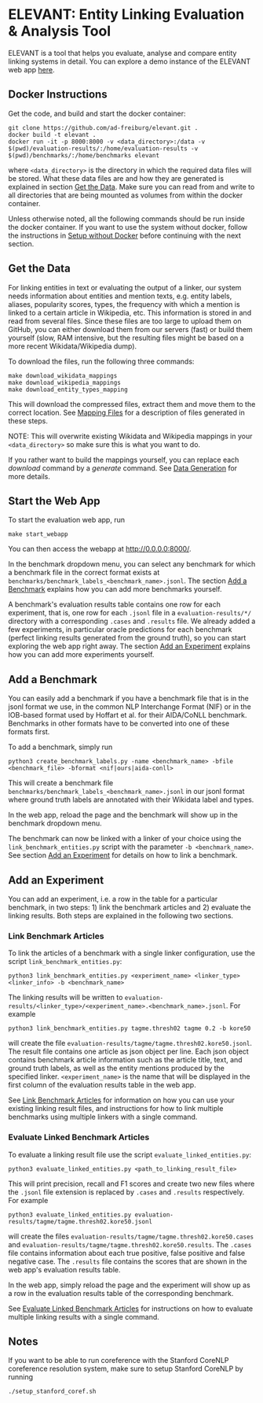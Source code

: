 # ELEVANT: Entity Linking Evaluation & Analysis Tool

ELEVANT is a tool that helps you evaluate, analyse and compare entity linking systems in detail.
You can explore a demo instance of the ELEVANT web app [here](https://elevant.cs.uni-freiburg.de/).

## Docker Instructions
Get the code, and build and start the docker container:

    git clone https://github.com/ad-freiburg/elevant.git .
    docker build -t elevant .
    docker run -it -p 8000:8000 -v <data_directory>:/data -v $(pwd)/evaluation-results/:/home/evaluation-results -v $(pwd)/benchmarks/:/home/benchmarks elevant

where `<data_directory>` is the directory in which the required data files will be stored.
What these data files are and how they are generated is explained in section [Get the Data](#get-the-data).
Make sure you can read from and write to all directories that are being mounted as volumes from within the docker container.

Unless otherwise noted, all the following commands should be run inside the docker container.
If you want to use the system without docker, follow the instructions in
[Setup without Docker](docs/setup_without_docker.md) before continuing with the next section.

## Get the Data
For linking entities in text or evaluating the output of a linker, our system needs information about entities and mention texts,
e.g. entity labels, aliases, popularity scores, types, the frequency with which a mention is linked to a certain article in Wikipedia, etc.
This information is stored in and read from several files.
Since these files are too large to upload them on GitHub, you can either download them from our servers (fast)
or build them yourself (slow, RAM intensive, but the resulting files might be based on a more recent Wikidata/Wikipedia dump).

To download the files, run the following three commands:

    make download_wikidata_mappings
    make download_wikipedia_mappings
    make download_entity_types_mapping

This will download the compressed files, extract them and move them to the correct location.
See [Mapping Files](docs/mapping_files.md) for a description of files generated in these steps.

NOTE: This will overwrite existing Wikidata and Wikipedia mappings in your `<data_directory>` so make sure this is
what you want to do.

If you rather want to build the mappings yourself, you can replace each *download* command by a *generate* command.
See [Data Generation](docs/data_generation.md) for more details.

## Start the Web App

To start the evaluation web app, run

    make start_webapp
You can then access the webapp at <http://0.0.0.0:8000/>.

In the benchmark dropdown menu, you can select any benchmark for which a benchmark file in the correct format exists at
`benchmarks/benchmark_labels_<benchmark_name>.jsonl`.
The section [Add a Benchmark](#add-a-benchmark) explains how you can add more benchmarks yourself.

A benchmark's evaluation results table contains one row for each experiment,
that is, one row for each `.jsonl` file in a `evaluation-results/*/` directory
with a corresponding `.cases` and `.results` file.
We already added a few experiments, in particular oracle predictions for each benchmark
(perfect linking results generated from the ground truth),
so you can start exploring the web app right away.
The section [Add an Experiment](#add-an-experiment) explains how you can add more experiments yourself.

## Add a Benchmark

You can easily add a benchmark if you have a benchmark file that is in the jsonl format we use,
in the common NLP Interchange Format (NIF)
or in the IOB-based format used by Hoffart et al. for their AIDA/CoNLL benchmark.
Benchmarks in other formats have to be converted into one of these formats first.

To add a benchmark, simply run

    python3 create_benchmark_labels.py -name <benchmark_name> -bfile <benchmark_file> -bformat <nif|ours|aida-conll>

This will create a benchmark file `benchmarks/benchmark_labels_<benchmark_name>.jsonl` in our jsonl format where
ground truth labels are annotated with their Wikidata label and types.

In the web app, reload the page and the benchmark will show up in the benchmark dropdown menu.

The benchmark can now be linked with a linker of your choice using the
`link_benchmark_entities.py` script with the parameter `-b <benchmark_name>`.
See section [Add an Experiment](#add-an-experiment) for details on how to link a benchmark.

## Add an Experiment

You can add an experiment, i.e. a row in the table for a particular benchmark,
in two steps: 1) link the benchmark articles and 2) evaluate the linking results.
Both steps are explained in the following two sections.

### Link Benchmark Articles
To link the articles of a benchmark with a single linker configuration, use the script `link_benchmark_entities.py`:

    python3 link_benchmark_entities.py <experiment_name> <linker_type> <linker_info> -b <benchmark_name>

The linking results will be written to `evaluation-results/<linker_type>/<experiment_name>.<benchmark_name>.jsonl`.
For example

    python3 link_benchmark_entities.py tagme.thresh02 tagme 0.2 -b kore50

will create the file `evaluation-results/tagme/tagme.thresh02.kore50.jsonl`.
The result file contains one article as json object per line.
Each json object contains benchmark article information such as the article title, text, and ground truth labels,
as well as the entity mentions produced by the specified linker.
`<experiment_name>` is the name that will be displayed in the first column of the evaluation results table in the web app.

See [Link Benchmark Articles](docs/link_benchmark_articles.md) for information on how you can use your existing
linking result files, and instructions for how to link multiple benchmarks using multiple linkers with a single
command.

### Evaluate Linked Benchmark Articles

To evaluate a linking result file use the script `evaluate_linked_entities.py`:

    python3 evaluate_linked_entities.py <path_to_linking_result_file>

This will print precision, recall and F1 scores and create two new files
where the `.jsonl` file extension is replaced by `.cases` and `.results` respectively.
For example

    python3 evaluate_linked_entities.py evaluation-results/tagme/tagme.thresh02.kore50.jsonl

will create the files `evaluation-results/tagme/tagme.thresh02.kore50.cases`
and `evaluation-results/tagme/tagme.thresh02.kore50.results`.
The `.cases` file contains information about each true positive, false positive and false negative case.
The `.results` file contains the scores that are shown in the web app's evaluation results table.

In the web app, simply reload the page and the experiment will show up as a
row in the evaluation results table of the corresponding benchmark.

See [Evaluate Linked Benchmark Articles](docs/evaluate_linked_benchmark_articles.md) for instructions on how to evaluate
multiple linking results with a single command.

## Notes

If you want to be able to run coreference with the Stanford CoreNLP coreference resolution system, make sure to setup Stanford CoreNLP by running

    ./setup_stanford_coref.sh
